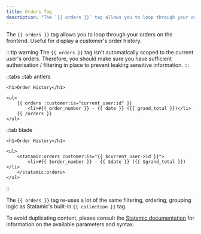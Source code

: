 ```yaml
---
title: Orders Tag
description: "The `{{ orders }}` tag allows you to loop through your orders on the frontend. Useful for display a customer's order history."
---
```


The `{{ orders }}` tag allows you to loop through your orders on the frontend. Useful for display a customer's order history.

:::tip warning
The `{{ orders }}` tag isn't automatically scoped to the current user's orders. Therefore, you should make sure you have sufficient authorisation / filtering in place to prevent leaking sensitive information.
:::

::tabs
::tab antlers
```antlers
<h1>Order History</h1>

<ul>
	{{ orders :customer:is="current_user:id" }}
		<li>#{{ order_number }} - {{ date }} ({{ grand_total }})</li>
	{{ /orders }}
</ul>
```
::tab blade
```blade
<h1>Order History</h1>  
  
<ul>  
    <statamic:orders customer:is="{{ $current_user->id }}">  
        <li>#{{ $order_number }} - {{ $date }} ({{ $grand_total }})</li>  
    </statamic:orders>  
</ul>
```
::

The `{{ orders }}` tag re-uses a lot of the same filtering, ordering, grouping logic as Statamic's built-in `{{ collection }}` tag.

To avoid duplicating content, please consult the [Statamic documentation](https://statamic.dev/tags/collection) for information on the available parameters and syntax.